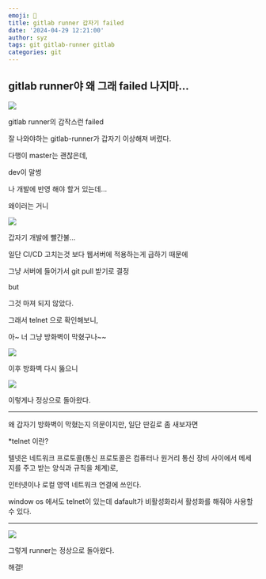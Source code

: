 ```yaml
---
emoji: 💾
title: gitlab runner 갑자기 failed
date: '2024-04-29 12:21:00'
author: syz
tags: git gitlab-runner gitlab
categories: git
---
```


## gitlab runner야 왜 그래 failed 나지마...


<span class="gatsby-resp-image-wrapper" style="margin-left: inherit">
<style>
.gatsby-resp-image-wrapper {
    margin-left: inherit !important;
}
</style>
<img src="/fail.png" style="margin-left: inherit">
</span>

[//]: # (git lab runner의 갑작스런 fail)

gitlab runner의 갑작스런 failed

잘 나와야하는 gitlab-runner가 갑자기 이상해져 버렸다.

다행이 master는 괜찮은데, 

dev이 말썽

나 개발에 반영 해야 할거 있는데... 

왜이러는 거니


<span class="gatsby-resp-image-wrapper" style="margin-left: inherit">
<style>
.gatsby-resp-image-wrapper {
    margin-left: inherit !important;
}
</style>
<img src="/error.png" style="margin-left: inherit">
</span>

갑자기 개발에 빨간불...

일단 CI/CD 고치는것 보다 웹서버에 적용하는게 급하기 때문에

그냥 서버에 들어가서 git pull 받기로 결정

but 

그것 마져 되지 않았다.

그래서 telnet 으로 확인해보니,

아~ 너 그냥 방화벽이 막혔구나~~

<span class="gatsby-resp-image-wrapper" style="margin-left: inherit">
<style>
.gatsby-resp-image-wrapper {
    margin-left: inherit !important;
}
</style>
<img src="/telnet.png" style="margin-left: inherit">
</span>


이후 방화벽 다시 뚫으니

<span class="gatsby-resp-image-wrapper" style="margin-left: inherit">
<style>
.gatsby-resp-image-wrapper {
    margin-left: inherit !important;
}
</style>
<img src="/runnerList.png" style="margin-left: inherit">
</span>


이렇게나 정상으로 돌아왔다.

------


왜 갑자기 방화벽이 막혔는지 의문이지만, 일단 딴길로 좀 새보자면

*telnet 이란?

텔넷은 네트워크 프로토콜(통신 프로토콜은 컴퓨터나 원거리 통신 장비 사이에서 메세지를 주고 받는 양식과 규칙을 체계)로,

인터넷이나 로컬 영역 네트워크 연결에 쓰인다.

window os 에서도 telnet이 있는데 dafault가 비활성화라서 활성화를 해줘야 사용할수 있다. 

------

<span class="gatsby-resp-image-wrapper" style="margin-left: inherit">
<style>
.gatsby-resp-image-wrapper {
    margin-left: inherit !important;
}
</style>
<img src="/good.png" style="margin-left: inherit">
</span>

그렇게 runner는 정상으로 돌아왔다.

해결!
